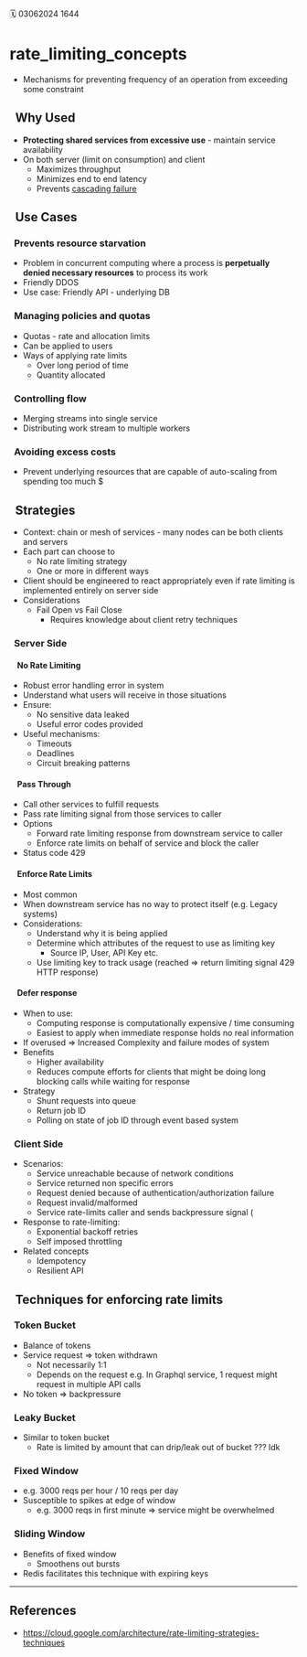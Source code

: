 🗓️ 03062024 1644

# rate_limiting_concepts

- Mechanisms for preventing frequency of an operation from exceeding some constraint

##   Why Used

- **Protecting shared services from excessive use** - maintain service availability
- On both server (limit on consumption) and client
  - Maximizes throughput
  - Minimizes end to end latency
  - Prevents [cascading failure](https://sre.google/sre-book/addressing-cascading-failures/)

##   Use Cases

###   Prevents resource starvation

- Problem in concurrent computing where a process is **perpetually denied necessary resources** to process its work
- Friendly DDOS
- Use case: Friendly API - underlying DB

###   Managing policies and quotas

- Quotas - rate and allocation limits
- Can be applied to users
- Ways of applying rate limits
  - Over long period of time
  - Quantity allocated

###   Controlling flow

- Merging streams into single service
- Distributing work stream to multiple workers

###   Avoiding excess costs

- Prevent underlying resources that are capable of auto-scaling from spending too much $

##   Strategies

- Context: chain or mesh of services - many nodes can be both clients and servers
- Each part can choose to
  - No rate limiting strategy
  - One or more in different ways
- Client should be engineered to react appropriately even if rate limiting is implemented entirely on server side
- Considerations
  - Fail Open vs Fail Close
    - Requires knowledge about client retry techniques

###   Server Side

####     No Rate Limiting

- Robust error handling error in system
- Understand what users will receive in those situations
- Ensure:
  - No sensitive data leaked
  - Useful error codes provided
- Useful mechanisms:
  - Timeouts
  - Deadlines
  - Circuit breaking patterns

####     Pass Through

- Call other services to fulfill requests
- Pass rate limiting signal from those services to caller
- Options
  - Forward rate limiting response from downstream service to caller
  - Enforce rate limits on behalf of service and block the caller
- Status code 429

####     Enforce Rate Limits

- Most common
- When downstream service has no way to protect itself (e.g. Legacy systems)
- Considerations:
  - Understand why it is being applied
  - Determine which attributes of the request to use as limiting key
    - Source IP, User, API Key etc.
  - Use limiting key to track usage (reached => return limiting signal 429 HTTP response)

####     Defer response

- When to use:
  - Computing response is computationally expensive / time consuming
  - Easiest to apply when immediate response holds no real information
- If overused => Increased Complexity and failure modes of system
- Benefits
  - Higher availability
  - Reduces compute efforts for clients that might be doing long blocking calls while waiting for response
- Strategy
  - Shunt requests into queue
  - Return job ID
  - Polling on state of job ID through event based system

###   Client Side

- Scenarios:
  - Service unreachable because of network conditions
  - Service returned non specific errors
  - Request denied because of authentication/authorization failure
  - Request invalid/malformed
  - Service rate-limits caller and sends backpressure signal (
- Response to rate-limiting:
  - Exponential backoff retries
  - Self imposed throttling
- Related concepts
  - Idempotency
  - Resilient API

##   Techniques for enforcing rate limits

###   Token Bucket

- Balance of tokens
- Service request => token withdrawn
  - Not necessarily 1:1
  - Depends on the request e.g. In Graphql service, 1 request might request in multiple API calls
- No token => backpressure

###   Leaky Bucket

- Similar to token bucket
  - Rate is limited by amount that can drip/leak out of bucket ??? Idk

###   Fixed Window

- e.g. 3000 reqs per hour / 10 reqs per day
- Susceptible to spikes at edge of window
  - e.g. 3000 reqs in first minute => service might be overwhelmed

###   Sliding Window

- Benefits of fixed window
  - Smoothens out bursts
- Redis facilitates this technique with expiring keys

---

## References

- https://cloud.google.com/architecture/rate-limiting-strategies-techniques
